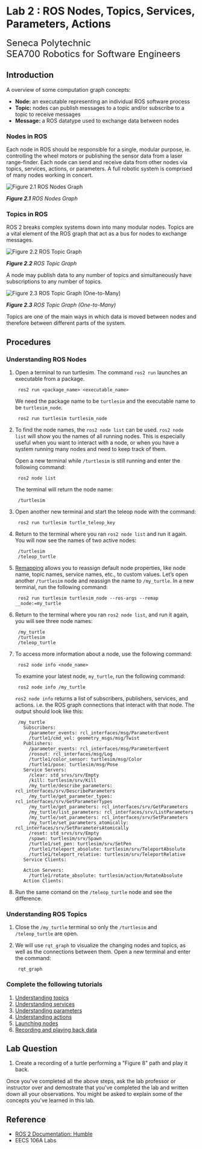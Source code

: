 # Lab 2 : ROS Nodes, Topics, Services, Parameters, Actions

<font size="5">
Seneca Polytechnic</br>
SEA700 Robotics for Software Engineers
</font>

## Introduction

A overview of some computation graph concepts:
- **Node:** an executable representing an individual ROS software process
- **Topic:** nodes can publish messages to a topic and/or subscribe to a topic to receive messages
- **Message:** a ROS datatype used to exchange data between nodes

### Nodes in ROS

Each node in ROS should be responsible for a single, modular purpose, ie. controlling the wheel motors or publishing the sensor data from a laser range-finder. Each node can send and receive data from other nodes via topics, services, actions, or parameters. A full robotic system is comprised of many nodes working in concert.

![Figure 2.1 ROS Nodes Graph](lab2-nodes-graph.gif)

***Figure 2.1** ROS Nodes Graph*

### Topics in ROS

ROS 2 breaks complex systems down into many modular nodes. Topics are a vital element of the ROS graph that act as a bus for nodes to exchange messages.

![Figure 2.2 ROS Topic Graph](lab2-topics-graph-1.gif)

***Figure 2.2** ROS Topic Graph*

A node may publish data to any number of topics and simultaneously have subscriptions to any number of topics.

![Figure 2.3 ROS Topic Graph (One-to-Many)](lab2-topics-graph-2.gif)

***Figure 2.3** ROS Topic Graph (One-to-Many)*

Topics are one of the main ways in which data is moved between nodes and therefore between different parts of the system.

## Procedures

### Understanding ROS Nodes

1. Open a terminal to run turtlesim. The command `ros2 run` launches an executable from a package.

        ros2 run <package_name> <executable_name>
        
    We need the package name to be `turtlesim` and the executable name to be `turtlesim_node`.

        ros2 run turtlesim turtlesim_node

1. To find the node names, the `ros2 node list` can be used. `ros2 node list` will show you the names of all running nodes. This is especially useful when you want to interact with a node, or when you have a system running many nodes and need to keep track of them.

    Open a new terminal while `/turtlesim` is still running and enter the following command:

        ros2 node list
    
    The terminal will return the node name:

        /turtlesim

1. Open another new terminal and start the teleop node with the command:

        ros2 run turtlesim turtle_teleop_key

1. Return to the terminal where you ran `ros2 node list` and run it again. You will now see the names of two active nodes:

        /turtlesim
        /teleop_turtle

1. [Remapping](https://design.ros2.org/articles/ros_command_line_arguments.html#name-remapping-rules) allows you to reassign default node properties, like node name, topic names, service names, etc., to custom values. Let’s open another `/turtlesim` node and reassign the name to `/my_turtle`. In a new terminal, run the following command:

        ros2 run turtlesim turtlesim_node --ros-args --remap __node:=my_turtle

1. Return to the terminal where you ran `ros2 node list`, and run it again, you will see three node names:

        /my_turtle
        /turtlesim
        /teleop_turtle

1. To access more information about a node, use the following command:

        ros2 node info <node_name>

    To examine your latest node, `my_turtle`, run the following command:

        ros2 node info /my_turtle

    `ros2 node info` returns a list of subscribers, publishers, services, and actions. i.e. the ROS graph connections that interact with that node. The output should look like this:

        /my_turtle
          Subscribers:
            /parameter_events: rcl_interfaces/msg/ParameterEvent
            /turtle1/cmd_vel: geometry_msgs/msg/Twist
          Publishers:
            /parameter_events: rcl_interfaces/msg/ParameterEvent
            /rosout: rcl_interfaces/msg/Log
            /turtle1/color_sensor: turtlesim/msg/Color
            /turtle1/pose: turtlesim/msg/Pose
          Service Servers:
            /clear: std_srvs/srv/Empty
            /kill: turtlesim/srv/Kill
            /my_turtle/describe_parameters: rcl_interfaces/srv/DescribeParameters
            /my_turtle/get_parameter_types: rcl_interfaces/srv/GetParameterTypes
            /my_turtle/get_parameters: rcl_interfaces/srv/GetParameters
            /my_turtle/list_parameters: rcl_interfaces/srv/ListParameters
            /my_turtle/set_parameters: rcl_interfaces/srv/SetParameters
            /my_turtle/set_parameters_atomically: rcl_interfaces/srv/SetParametersAtomically
            /reset: std_srvs/srv/Empty
            /spawn: turtlesim/srv/Spawn
            /turtle1/set_pen: turtlesim/srv/SetPen
            /turtle1/teleport_absolute: turtlesim/srv/TeleportAbsolute
            /turtle1/teleport_relative: turtlesim/srv/TeleportRelative
          Service Clients:

          Action Servers:
            /turtle1/rotate_absolute: turtlesim/action/RotateAbsolute
          Action Clients:

1. Run the same comand on the `/teleop_turtle` node and see the difference.

### Understanding ROS Topics

1. Close the `/my_turtle` terminal so only the `/turtlesim` and `/teleop_turtle` are open.

1. We will use `rqt_graph` to visualize the changing nodes and topics, as well as the connections between them. Open a new terminal and enter the command:

        rqt_graph

### Complete the following tutorials

1. [Understanding topics](https://docs.ros.org/en/humble/Tutorials/Beginner-CLI-Tools/Understanding-ROS2-Topics/Understanding-ROS2-Topics.html)
1. [Understanding services](https://docs.ros.org/en/humble/Tutorials/Beginner-CLI-Tools/Understanding-ROS2-Services/Understanding-ROS2-Services.html)
1. [Understanding parameters](https://docs.ros.org/en/humble/Tutorials/Beginner-CLI-Tools/Understanding-ROS2-Parameters/Understanding-ROS2-Parameters.html)
1. [Understanding actions](https://docs.ros.org/en/humble/Tutorials/Beginner-CLI-Tools/Understanding-ROS2-Actions/Understanding-ROS2-Actions.html)
1. [Launching nodes](https://docs.ros.org/en/humble/Tutorials/Beginner-CLI-Tools/Launching-Multiple-Nodes/Launching-Multiple-Nodes.html)
1. [Recording and playing back data](https://docs.ros.org/en/humble/Tutorials/Beginner-CLI-Tools/Recording-And-Playing-Back-Data/Recording-And-Playing-Back-Data.html)

## Lab Question

1. Create a recording of a turtle performing a "Figure 8" path and play it back.

Once you've completed all the above steps, ask the lab professor or instructor over and demostrate that you've completed the lab and written down all your observations. You might be asked to explain some of the concepts you've learned in this lab.

## Reference

- [ROS 2 Documentation: Humble](https://docs.ros.org/en/humble/index.html)
- EECS 106A Labs
